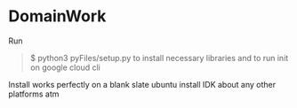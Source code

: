 # DomainWork

Run
>$ python3 pyFiles/setup.py
to install necessary libraries and to run init on google cloud cli

Install works perfectly on a blank slate ubuntu install IDK about any other platforms atm


